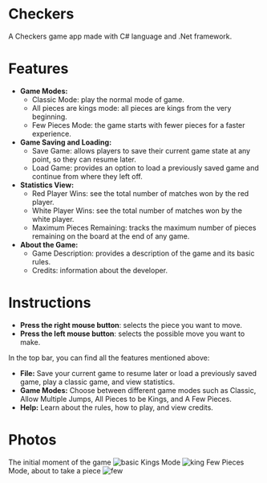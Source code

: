 # Checkers
A Checkers game app made with C# language and .Net framework.

# Features
<ul>
  <li>
    <strong>Game Modes:</strong> 
    <ul>
       <li>
         Classic Mode: play the normal mode of game.
       </li>
      <li>All pieces are kings mode: all pieces are kings from the very beginning.
      </li>
      <li>Few Pieces Mode: the game starts with fewer pieces for a faster experience. </li>
    </ul>
  </li>
  <li>
    <strong>Game Saving and Loading:</strong> 
    <ul>
      <li>Save Game: allows players to save their current game state at any point, so they can resume later.</li>
      <li>Load Game: provides an option to load a previously saved game and continue from where they left off.</li>
    </ul>
  </li>
  <li>
    <strong>Statistics View:</strong> 
    <ul>
      <li>Red Player Wins: see the total number of matches won by the red player.</li>
      <li>White Player Wins: see the total number of matches won by the white player.</li>
      <li>Maximum Pieces Remaining: tracks the maximum number of pieces remaining on the board at the end of any game.</li>
    </ul>
  </li>
  <li>
    <strong>About the Game:</strong>
    <ul>
      <li>Game Description: provides a description of the game and its basic rules.</li>
      <li>Credits: information about the developer.</li>
   </ul>
  </li>
</ul>

# Instructions
<ul>
  <li>
    <strong>Press the right mouse button</strong>: selects the piece you want to move.
  </li>
  <li>
    <strong>Press the left mouse button</strong>: selects the possible move you want to make.
  </li>
</ul>
<p>In the top bar, you can find all the features mentioned above:</p>
<ul>
  <li><strong>File:</strong> Save your current game to resume later or load a previously saved game, play a classic game, and view statistics.</li>
  <li><strong>Game Modes:</strong> Choose between different game modes such as Classic, Allow Multiple Jumps, All Pieces to be Kings, and A Few Pieces.</li>
  <li><strong>Help:</strong> Learn about the rules, how to play, and view credits.</li>
</ul>

# Photos
The initial moment of the game 
![basic](https://github.com/OctavianDobre8/Checkers/assets/147343943/3cb49b24-db0f-4891-9fa6-411f670ffe05)
Kings Mode 
![king](https://github.com/OctavianDobre8/Checkers/assets/147343943/be069acb-da35-4b44-a29b-d8cc1b82772b)
Few Pieces Mode, about to take a piece
![few](https://github.com/OctavianDobre8/Checkers/assets/147343943/a19df9cc-63f8-4e03-930c-48d196c1ce96)
